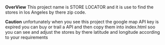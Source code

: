 **OverView**
This project name is STORE LOCATOR and it is use to find the stores in los Angeles by there zip code.

**Caution**
unfortunately when you see this project the google map API key is expired you can buy or trail a API and then copy them into index.html soo you can see and adjust the stores by there latitude and longitude according to your requirements
